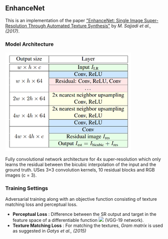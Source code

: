 ## EnhanceNet

This is an implementation of the paper ["EnhanceNet: Single Image Super-Resolution Through Automated Texture Synthesis"](https://arxiv.org/abs/1612.07919) by *M. Sajjadi et al., (2017)*.

### Model Architecture

<img src="https://github.com/Akella17/EnhanceNet/raw/master/data/enhancenet_architecture.png" width="400">

Fully convolutional network architecture for 4x super-resolution which only learns the residual between the bicubic interpolation of the input and the ground truth. USes 3×3 convolution kernels, 10 residual blocks and RGB images (c = 3).

### Training Settings
Adversarial training along with an objective function consisting of texture matching loss and perceptual loss.

- **Perceptual Loss** : Difference between the SR output and target in the feature space of a differentiable function ![](https://latex.codecogs.com/gif.latex?\phi) (VGG-19 network).
- **Texture Matching Loss** : For matching the textures, *Gram matrix* is used as suggested in *Gatys et al., (2015)*[](https://arxiv.org/abs/1508.06576)
